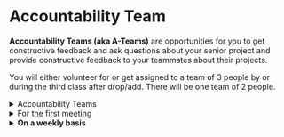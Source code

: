 # Accountability Team

**Accountability Teams (aka A-Teams)** are opportunities for you to get constructive feedback and ask questions about your senior project and provide constructive feedback to your teammates about their projects.&#x20;

You will either volunteer for or get assigned to a team of 3 people by or during the third class after drop/add. There will be one team of 2 people.&#x20;

<details>

<summary>Accountability Teams</summary>

* Jack, Vida, and Yanxin
* Charitssa, Leon, and Shipon
* Jasmine, Kiana, and Lillian
* Nandita and Olivia

</details>

<details>

<summary>For the first meeting</summary>

* Each member of the A-Team should introduce yourself, describe your project, explain your [milestones timeline](project\_plan/) over the semester, and what the project will look like at various stages ([project versions](project\_plan/project\_versions.md)).&#x20;
* Make sure you get each other's contact info (cell phone).

</details>

<details>

<summary><strong>On a weekly basis</strong> </summary>

* Check-in with each other INSIDE & OUTSIDE of class
* Please note you can have **group** DMs on Slack.

<!---->

* Conduct a weekly review
  * Review each other's calendar(s)
  * Review each other's [project tasks](website.md)
    * Are they actionable?
    * Are they complete?
  * Your team should take notes about your meeting in a google doc written collaboratively or you can rotate a notetaker position for each meeting.&#x20;
    * These notes should include the names of the members of your A-Team, what kind of questions were asked, what kind of feedback was given, and any other insights from the meeting.&#x20;
    * Post your brief team notes in the #duff slack channel (only 1 per A-Team).&#x20;

<!---->

* Take notes for each other's demos and presentations.

<!---->

* Provide moral support and encouragement.

</details>

